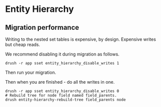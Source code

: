 # Entity Hierarchy

## Migration performance

Writing to the nested set tables is expensive, by design. Expensive writes but cheap reads.

We recommend disabling it during migration as follows.

```
drush -r app sset entity_hierarchy_disable_writes 1
```

Then run your migration.

Then when you are finished - do all the writes in one.

```
drush -r app sset entity_hierarchy_disable_writes 0
# Rebuild tree for node field named field_parents.
drush entity-hierarchy-rebuild-tree field_parents node
```
